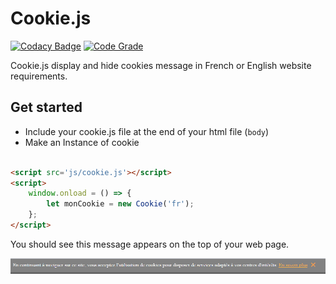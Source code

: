 # Cookie.js

[![Codacy Badge](https://app.codacy.com/project/badge/Grade/b709f9cc229649e7aa2ff9abd722849b)](https://www.codacy.com/gh/frannuaire/cookie/dashboard?utm_source=github.com&amp;utm_medium=referral&amp;utm_content=frannuaire/cookie&amp;utm_campaign=Badge_Grade) [![Code Grade](https://www.code-inspector.com/project/24557/status/svg)](https://frontend.code-inspector.com/public/project/24557/cookie/dashboard)

Cookie.js display and hide cookies message in French or English website requirements.

## Get started

- Include your cookie.js file at the end of your html file (`body`)
- Make an Instance of cookie

```html

<script src='js/cookie.js'></script>
<script>
    window.onload = () => {
        let monCookie = new Cookie('fr');
    };
</script>
```

You should see this message appears on the top of your web page.

![message](exemple-message.png)    
